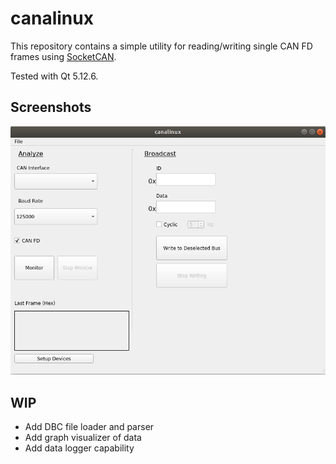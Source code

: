 # canalinux
This repository contains a simple utility for reading/writing single CAN FD frames using [SocketCAN](https://en.wikipedia.org/wiki/SocketCAN).

Tested with Qt 5.12.6.

## Screenshots
![Canalinux home page](https://github.com/LukeSAV/canalinux/blob/master/img/canalinux_home.png)


## WIP
  * Add DBC file loader and parser
  * Add graph visualizer of data 
  * Add data logger capability
